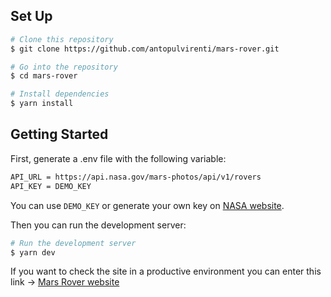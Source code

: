 ## Set Up
```bash
# Clone this repository
$ git clone https://github.com/antopulvirenti/mars-rover.git

# Go into the repository
$ cd mars-rover

# Install dependencies
$ yarn install
```
## Getting Started


First, generate a .env file with the following variable:
```bash
API_URL = https://api.nasa.gov/mars-photos/api/v1/rovers
API_KEY = DEMO_KEY
```
You can use `DEMO_KEY` or generate your own key on [NASA website](https://api.nasa.gov).

Then you can run the development server:

```bash
# Run the development server
$ yarn dev
```
If you want to check the site in a productive environment you can enter this link -> [Mars Rover website](https://mars-rover-rho.vercel.app)
